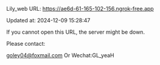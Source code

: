 Lily_web URL: https://ae6d-61-165-102-156.ngrok-free.app

Updated at: 2024-12-09 15:28:47

If you cannot open this URL, the server might be down.

Please contact: 

goley04@foxmail.com Or Wechat:GL_yeaH